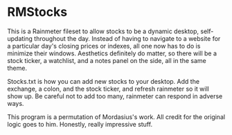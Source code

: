 # RMStocks

This is a Rainmeter fileset to allow stocks to be a dynamic desktop,
self-updating throughout the day. Instead of having to navigate to a website
for a particular day's closing prices or indexes, all one now has to do is
minimize their windows. Aesthetics definitely do matter, so there will be a
stock ticker, a watchlist, and a notes panel on the side, all in the same theme.

Stocks.txt is how you can add new stocks to your desktop. Add the exchange, a
colon, and the stock ticker, and refresh rainmeter so it will show up. Be
careful not to add too many, rainmeter can respond in adverse ways.

This program is a permutation of Mordasius's work. All credit for the original
logic goes to him. Honestly, really impressive stuff.
